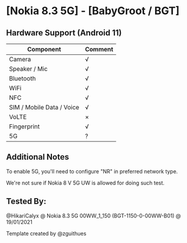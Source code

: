 # [Nokia 8.3 5G] - [BabyGroot / BGT]

## Hardware Support (Android 11)

| Component                 |      Comment                                              |
|---------------------------|-----------------------------------------------------------|
| Camera                    | √                                                         |
| Speaker / Mic             | √                                                         |
| Bluetooth                 | √                                                         |
| WiFi                      | √                                                         |
| NFC                       | √                                                         |
| SIM / Mobile Data / Voice | √                                                         |
| VoLTE                     | ×                                                         |
| Fingerprint               | √                                                         |
| 5G                        | ?                                                         |


## Additional Notes

To enable 5G, you'll need to configure "NR" in preferred network type.

We're not sure if Nokia 8 V 5G UW is allowed for doing such test.

## Tested By:

@HikariCalyx @ Nokia 8.3 5G 00WW_1_150 (BGT-1150-0-00WW-B01) @ 19/01/2021


Template created by @zguithues